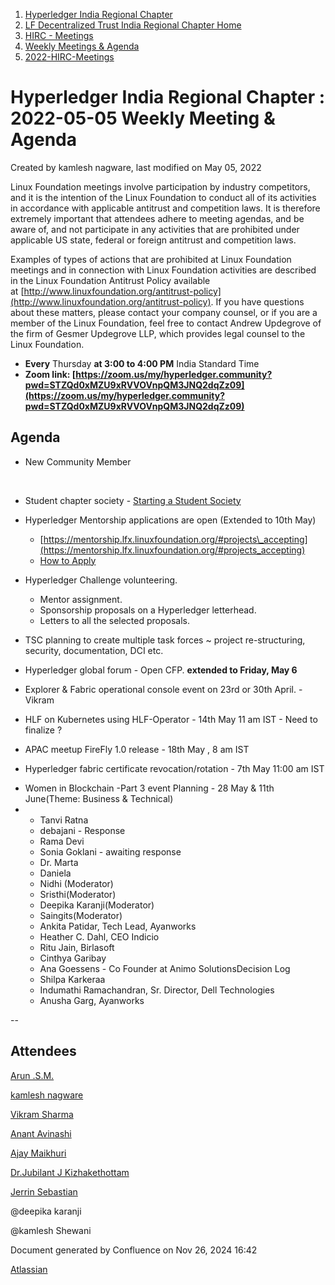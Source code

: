 1. [Hyperledger India Regional Chapter](index.html)
2. [LF Decentralized Trust India Regional Chapter Home](LF-Decentralized-Trust-India-Regional-Chapter-Home_19169282.html)
3. [HIRC - Meetings](HIRC---Meetings_19169350.html)
4. [Weekly Meetings &amp; Agenda](19169352.html)
5. [2022-HIRC-Meetings](2022-HIRC-Meetings_19170168.html)

# Hyperledger India Regional Chapter : 2022-05-05 Weekly Meeting &amp; Agenda

Created by kamlesh nagware, last modified on May 05, 2022

Linux Foundation meetings involve participation by industry competitors, and it is the intention of the Linux Foundation to conduct all of its activities in accordance with applicable antitrust and competition laws. It is therefore extremely important that attendees adhere to meeting agendas, and be aware of, and not participate in any activities that are prohibited under applicable US state, federal or foreign antitrust and competition laws.

Examples of types of actions that are prohibited at Linux Foundation meetings and in connection with Linux Foundation activities are described in the Linux Foundation Antitrust Policy available at [http://www.linuxfoundation.org/antitrust-policy](http://www.linuxfoundation.org/antitrust-policy). If you have questions about these matters, please contact your company counsel, or if you are a member of the Linux Foundation, feel free to contact Andrew Updegrove of the firm of Gesmer Updegrove LLP, which provides legal counsel to the Linux Foundation.

- **Every** Thursday **at 3:00 to 4:00 PM** India Standard Time
- **Zoom link: [https://zoom.us/my/hyperledger.community?pwd=STZQd0xMZU9xRVVOVnpQM3JNQ2dqZz09](https://zoom.us/my/hyperledger.community?pwd=STZQd0xMZU9xRVVOVnpQM3JNQ2dqZz09)**

## Agenda

- New Community Member

         

- Student chapter society - [Starting a Student Society](https://lf-hyperledger.atlassian.net/wiki/display/HIRC/Starting+a+Student+Society)
- Hyperledger Mentorship applications are open (Extended to 10th May)
  
  - [https://mentorship.lfx.linuxfoundation.org/#projects\_accepting](https://mentorship.lfx.linuxfoundation.org/#projects_accepting)
  - [How to Apply](https://lf-hyperledger.atlassian.net/wiki/display/INTERN/How+to+Apply)
- Hyperledger Challenge volunteering.
  
  - Mentor assignment.
  - Sponsorship proposals on a Hyperledger letterhead.
  - Letters to all the selected proposals.
- TSC planning to create multiple task forces ~ project re-structuring, security, documentation, DCI etc.
- Hyperledger global forum - Open CFP. **extended to Friday, May 6**
- Explorer &amp; Fabric operational console event on 23rd or 30th April. - Vikram
- HLF on Kubernetes using HLF-Operator - 14th May 11 am IST - Need to finalize ?
- APAC meetup FireFly 1.0 release - 18th May , 8 am IST
- Hyperledger fabric certificate revocation/rotation - 7th May 11:00 am IST

<!--THE END-->

- Women in Blockchain -Part 3 event Planning - 28 May &amp; 11th June(Theme: Business &amp; Technical)
- - Tanvi Ratna
  - debajani - Response
  - Rama Devi
  - Sonia Goklani - awaiting response
  - Dr. Marta
  - Daniela
  - Nidhi (Moderator)
  - Sristhi(Moderator)
  - Deepika Karanji(Moderator)
  - Saingits(Moderator)
  - Ankita Patidar, Tech Lead, Ayanworks
  - Heather C. Dahl, CEO Indicio
  - Ritu Jain, Birlasoft
  - Cinthya Garibay
  - Ana Goessens - Co Founder at Animo SolutionsDecision Log
  - Shilpa Karkeraa
  - Indumathi Ramachandran, Sr. Director, Dell Technologies
  - Anusha Garg, Ayanworks

--

## Attendees

[Arun .S.M.](https://lf-hyperledger.atlassian.net/wiki/people/621a0e5097d313006ba7386a?ref=confluence)

[kamlesh nagware](https://lf-hyperledger.atlassian.net/wiki/people/557058:8e1fc425-f938-4b39-ad13-9cd8b0ddde52?ref=confluence)

[Vikram Sharma](https://lf-hyperledger.atlassian.net/wiki/people/712020:af0c3f29-e190-4dc2-9098-9266b1dc0dab?ref=confluence)

[Anant Avinashi](https://lf-hyperledger.atlassian.net/wiki/people/63304d689b32cfef9326331b?ref=confluence)

[Ajay Maikhuri](https://lf-hyperledger.atlassian.net/wiki/people/712020:e5fc3212-06f5-4d5f-b1ee-3fe5f4ebea98?ref=confluence)

[Dr.Jubilant J Kizhakethottam](https://lf-hyperledger.atlassian.net/wiki/people/712020:0d678bcc-aca2-4bee-a41d-7de4970bf4fa?ref=confluence)

[Jerrin Sebastian](https://lf-hyperledger.atlassian.net/wiki/people/612dcd9cf0bf520069349310?ref=confluence)

@deepika karanji

@kamlesh Shewani 

Document generated by Confluence on Nov 26, 2024 16:42

[Atlassian](http://www.atlassian.com/)
